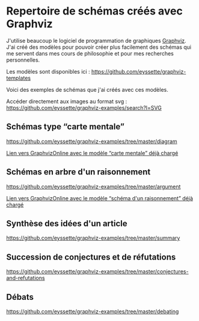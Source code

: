 # Repertoire de schémas créés avec Graphviz

J'utilise beaucoup le logiciel de programmation de graphiques [Graphviz](https://graphviz.org/).
J'ai créé des modèles pour pouvoir créer plus facilement des schémas qui me servent dans mes cours de philosophie et pour mes recherches personnelles.

Les modèles sont disponibles ici : https://github.com/eyssette/graphviz-templates

Voici des exemples de schémas que j'ai créés avec ces modèles.

Accéder directement aux images au format svg : https://github.com/eyssette/graphviz-examples/search?l=SVG

## Schémas type “carte mentale”

https://github.com/eyssette/graphviz-examples/tree/master/diagram

[Lien vers GraphvizOnline avec le modèle “carte mentale” déjà chargé](https://dreampuf.github.io/GraphvizOnline/#digraph%20G%20%7B%0A%2F%2F%20Template%20%3A%20diagram%0A%2F%2F%20Usage%20%3A%20%0A%2F%2Frankdir%3DLR%0Asplines%3Dtrue%0A%2F%2Fsplines%3Dcurved%0Abgcolor%3Dgrey98%0Apad%3D0.3%0Astyle%3Dfilled%0Aedge%5Bminlen%3D4%5D%0Anode%5Bstyle%3Dfilled%2C%20fontcolor%3Dwhite%5D%0Aranksep%3D0.1%0Anodesep%3D0.2%0A%0A%2F%2F%20NIVEAU%201%0Anode%5Bfillcolor%3D12%2C%20fontsize%3D18%5D%0Aa1%5Blabel%3D%22%22%5D%0A%0A%2F%2F%20NIVEAU%202%0Anode%5Bfillcolor%3Dred4%2C%20fontsize%3D16%5D%0Aa1-%3E%7B%0Ab1%5Blabel%3D%22%22%5D%20%20%20%20%0Ab2%5Blabel%3D%22%22%5D%0A%7D%5Bheadport%3Dn%5D%0A%0Anode%5Bfontcolor%3Dblack%5D%0A%2F%2F%20NIVEAU%203%20(sans%20interm%C3%A9diaire)%0Anode%20%5Bshape%3Dbox%2C%20fillcolor%3Dwhite%2C%20color%3Dgrey50%5D%0A%2F%2F%20c1%5Blabel%3D%22%22%5D%0Ab1-%3Ec1%0Ac1%5Blabel%3D%22%22%5D%0Ab2-%3Ec2%0Ac2%5Blabel%3D%22%22%5D%0A%0A%2F%2F%20INTERM%C3%89DIAIRE%20AVANT%20NIVEAU%203%0Anode%5Bfillcolor%3Dgrey78%2C%20shape%3Doval%5D%0A%2F%2F%20%5Barrowhead%3Dnone%5D%0A%2F%2F%20bc1%5Blabel%3D%22%22%5D%0A%0A%2F%2F%20NIVEAU%203%20(avec%20interm%C3%A9diaire)%0Anode%5Bfillcolor%3Dwhite%2C%20shape%3Dbox%2C%20color%3Dgrey50%5D%0A%2F%2F%20c1%5Blabel%3D%22%22%5D%0A%0A%2F%2F%20NIVEAU%204%0Anode%5Bstyle%3D%22filled%2Crounded%22%2C%20fillcolor%3Dwhite%2C%20shape%3Dbox%2C%20color%3Dgrey50%5D%0A%2F%2F%20d1%5Blabel%3D%22%22%5D%0A%0A%2F%2F%20%C3%89TIQUETTES%20EN%20ROUGE%0Anode%5Bshape%3Dplaintext%2C%20fontcolor%3Dfirebrick3%2C%20fillcolor%3Dgrey98%5D%0A%2F%2F%20e1%5Blabel%3D%3C%20%3CB%3E%3D%20Titre%3C%2FB%3E%3CBR%20%2F%3E%3CBR%20%2F%3EContenu%3CBR%20%2F%3E%20%3E%5D%0A%2F%2F%20e1%5Blabel%3D%22%22%5D%0A%2F%2F%20-%3Ee1%5Bminlen%3D1%2C%20style%3Dinvis%5D%0A%0A%2F%2F%20REMARQUES%20EN%20BLEU%0Anode%5Bcolor%3Dblue%2C%20shape%3Dbox%2C%20margin%3D0.07%2C%20fontcolor%3Dblack%2C%20fontsize%3D12%2C%20style%3D%22dashed%22%2C%20penwidth%3D0.6%5D%0Aedge%5Bcolor%3Dblue%2C%20arrowhead%3D%22none%22%2C%20xlabel%3D%22%22%2C%20style%3D%22dashed%22%2C%20penwidth%3D0.6%5D%0A%2F%2F%20r1%5Blabel%3D%22%22%5D%0A%2F%2F%20%7Brank%3Dsame%3B-%3Er1%7D%0A%2F%2F%20%7Brank%3Dsame%3Br1-%3E%5Bdir%3Dback%5D%7D%0A%0A%7D)


## Schémas en arbre d'un raisonnement

https://github.com/eyssette/graphviz-examples/tree/master/argument

[Lien vers GraphvizOnline avec le modèle “schéma d'un raisonnement” déjà chargé](https://dreampuf.github.io/GraphvizOnline/#digraph%20G%20%7B%0A%2F%2F%20Template%20%3A%20argument%0A%2F%2F%20Usage%20%3A%20%0Aforcelabels%3Dtrue%0Abgcolor%3Dwhite%0Apad%3D0.3%0A%2F%2Fratio%3D0.75%0Alayers%3D%22argument%3Aobjections%3Aremarques%3Aremarques%2Bobjections%3Aall%22%0A%2F%2Flayerselect%3D%22argument%22%0A%2F%2Flayerselect%3D%22remarques%22%0A%2F%2Flayerselect%3D%22objections%22%0Alayerselect%3D%22remarques%2Bobjections%22%0A%2F%2Fbgcolor%3Dgrey90%0A%2F%2Fpad%3D0.3%0Astyle%3Dfilled%0Aedge%5Bminlen%3D6%3Bxlabel%3D%22par%0Acons%C3%A9quent%20%E2%80%A6%20%22%3Bfontcolor%3Dgrey40%3Bfontsize%3D10%5D%0Asplines%3Dcurved%0A%2F%2Fsplines%3Dspline%20%2F%2F%20(si%20les%20fl%C3%A8ches%20passent%20sous%20une%20bulle)%0Aranksep%3D0.1%0A%0A%0A%2F%2F%20Objections%20et%20lien%20objection-%3Epr%C3%A9misse%0A%0A%2F%2F%20Si%20on%20veut%20mettre%20%22objection%22%20sur%20les%20fl%C3%A8ches%20%3A%0A%2F%2F%20edge%5Blabelfontcolor%3Dred%3Blabelfontsize%3D10%3Bheadlabel%3D%22objection%20%20%20%20%5Cn%20%22%5D%20%0Anode%5Bshape%3Drect%3Bstyle%3D%22rounded%22%3Blayer%3D%22objections%2Cremarques%2Bobjections%22%3Bcolor%3Dred2%3Bfillcolor%3Dwhite%3Bfontcolor%3Dblack%3Bpenwidth%3D1%3Bmargin%3D0.15%5D%0Aedge%5Blayer%3D%22objections%2Cremarques%2Bobjections%22%3Bxlabel%3D%22%0Aobjection%20!%20%22%3Bminlen%3D5%5D%0A%2F%2F%20Si%20on%20veut%20faire%20une%20objection%20%C3%A0%20un%20lien%20entre%20pr%C3%A9misses%2C%20il%20faut%20utiliser%20un%20%22point%22%20interm%C3%A9diaire%0A%2F%2F%20point%5Bshape%3Dpoint%3Bwidth%3D0%5D%0A%2F%2F%20-%3Epoint%5Barrowhead%3Dnone%5D%0A%2F%2F%20%7Brank%3Dsame%3Bo1-%3E%7D%0A%2F%2F%20%7Brank%3Dsame%3B-%3Eo1%5Bdir%3Dback%5D%7D%0A%2F%2F%20o1%5Blabel%3D%22%22%5D%0Anode%5Bshape%3Drect%3Bstyle%3D%22rounded%2Cfilled%22%3Bfillcolor%3Dwhite%3Blayer%3D%22argument%2Cremarques%2Cobjections%2Cremarques%2Bobjections%22%3Bmargin%3D0.15%3Bcolor%3Dblack%3Bfontcolor%3Dblack%3Bpenwidth%3D1%2Cfontsize%3D12%2C%20color%3Dred2%5D%0Aedge%5Bcolor%3Dred3%3Bminlen%3D6%3Bxlabel%3D%22%0Aobjection%20!%22%3Bpenwidth%3D0.8%5D%0A%2F%2F%20ATTENTION%20%3A%20PRECISER%20COULEUR%20red2%20POUR%20CHAQUE%20OBJECTION%0A%2F%2F%20o1%5Blabel%3D%22%22%3Bcolor%3Dred2%5D%0A%0A0%5Bstyle%3Dinvis%3Bshape%3Dplaintext%3Blabel%3D%22%22%5D%0A%0Ao1%5Blabel%3D%22Objection%0Acontre%0Al'id%C3%A9e%201%22%5D%0A%0Ao3%5Blabel%3D%22Objection%0Acontre%0Al'id%C3%A9e%203%22%5D%0A%0A%2F%2F%20Lien%20objection-%3Epr%C3%A9misse%0Anode%5Bcolor%3Dblack%2Cfontsize%3D14%5D%0A%0A%7Brank%3Dsame%3B%20o1-%3Ep1%5Bdir%3Dback%5D%7D%0Ap1-%3Eo3%5Bstyle%3Dinvis%5D%20%2F%2F%20Pour%20forcer%20l'affichage%20de%20o3%20%C3%A0%20droite%0Ap3-%3Eo3%5Bconstraint%3Dfalse%5D%0A%0A%0A%2F%2F%20Justification%20des%20objections%0Anode%5Bstyle%3D%22rounded%2Cfilled%22%3Bfillcolor%3Dwhite%3Blayer%3D%22objections%2Cremarques%2Bobjections%22%3Bfontcolor%3Dblack%3Bcolor%3Dgreen4%3Bpenwidth%3D1%3Bmargin%3D0.1%5D%0Aedge%5Bcolor%3Dgreen4%3Bxlabel%3D%22par%0Acons%C3%A9quent%20%E2%80%A6%22%3Bpenwidth%3D0.8%5D%0A%2F%2F%20j1%5Blabel%3D%22%22%5D%0A%0A%0A%0A%0A%0A%2F%2F%20Remarques%0Anode%5Blayer%3D%22remarques%2Cremarques%2Bobjections%22%3Bcolor%3Dblue4%3Bshape%3Dbox%3Bstyle%3Dfilled%3Bmargin%3D0.1%3Bfontcolor%3Dblack%3Bpenwidth%3D0.8%3Bfontsize%3D11%5D%0Aedge%5Blayer%3D%22remarques%2Cremarques%2Bobjections%22%3Bcolor%3Dblue4%3Barrowhead%3D%22none%22%3Bxlabel%3D%22%22%3Bstyle%3Ddashed%5D%0A%2F%2F%20r1%5Blabel%3D%22%22%5D%0A%0A%0A%2F%2F%20Lien%20remarque-%3Epr%C3%A9misse%0Anode%5Bshape%3Drect%3Bstyle%3D%22rounded%2Cfilled%22%3Bfillcolor%3Dwhite%3Blayer%3D%22argument%2Cremarques%2Cobjections%2Cremarques%2Bobjections%22%3Bmargin%3D0.15%3Bcolor%3Dblack%3Bfontcolor%3Dblack%3Bpenwidth%3D1%5D%0A%0A%0A%0Asubgraph%20cluster_0%20%7B%0Aforcelabels%3Dtrue%0Anewrank%3Dtrue%0Amargin%3D25%0Abgcolor%3Dgrey90%0Astyle%3Drounded%0Acolor%3Dgrey50%0Anode%5Bfontcolor%3Dblack%2C%20color%3Dblack%2C%20penwidth%3D1%2C%20layer%3D%22argument%2Cremarques%2Cobjections%2Cremarques%2Bobjections%22%5D%3B%0Aedge%5Bcolor%3Dblack%2C%20xlabel%3D%22par%0Acons%C3%A9quent%20%E2%80%A6%22%2C%20fontcolor%3Dgrey40%2C%20minlen%3D6%2C%20style%3D%22%22%2C%20arrowhead%3D%22%22%2C%20penwidth%3D1%2C%20layer%3D%22argument%2Cremarques%2Cobjections%2Cremarques%2Bobjections%22%5D%0A%0A%2F%2F%20%3D%3D%3D%3D%3D%3D%3D%3D%3D%3D%3D%3D%3D%3D%3D%3D%3D%3D%3D%3D%3D%3D%3D%3D%3D%3D%3D%3D%3D%3D%3D%3D%3D%3D%3D%3D%3D%3D%3D%3D%3D%3D%3D%3D%3D%3D%3D%3D%3D%3D%3D%3D%3D%3D%3D%3D%3D%3D%3D%3D%3D%3D%3D%3D%3D%3D%3D%3D%3D%3D%3D%3D%3D%3D%3D%3D%3D%3D%3D%0A%2F%2F%20CODES%20POUR%20LES%20PREMISSES%20LI%C3%89ES%20(il%20suffit%20de%20supprimer%20un%20%2F%2F%20ci-dessous%20et%20de%20copier%20le%20code%20correspondant%20pour%20lier%202%20pr%C3%A9misses%20regroup%C3%A9es%20sous%20un%20%22%7B%7D%22)%0APL1%5Bwidth%3D2.5%2C%20label%3D%22%22%2C%20shape%3Dunderline%2C%20fillcolor%3Dgrey88%2C%20height%3D0%2C%20margin%3D0%2C%20color%3Dblack%5D%0A%2F%2F%20-%3EPL1%5Bstyle%3D%22invis%22%3Bminlen%3D1%5D%0A%2F%2FPL2%5Bwidth%3D4%3Blabel%3D%22%22%3Bshape%3D%22underline%22%20%3B%20fillcolor%3Dgrey88%20%3B%20height%3D0%20%3B%20margin%3D0%3Bcolor%3Dblack%5D%0A%2F%2F%20-%3EPL2%5Bstyle%3D%22invis%22%3Bminlen%3D1%5D%0A%2F%2F%20PL3%5Bwidth%3D5%3Blabel%3D%22%22%3Bshape%3D%22underline%22%20%3B%20fillcolor%3Dgrey88%20%3B%20height%3D0%20%3B%20margin%3D0%5D%0A%2F%2F%20-%3EPL3%5Bstyle%3D%22invis%22%3Bminlen%3D1%5D%0A%2F%2F%20PL4%5Bwidth%3D5%3Blabel%3D%22%22%3Bshape%3Dunderline%3Bfillcolor%3Dgrey88%3Bheight%3D0%3Bmargin%3D0%5D%0A%2F%2F%20-%3EPL4%5Bstyle%3D%22invis%22%3Bminlen%3D1%5D%0A%0A%0A%2F%2F%20MISE%20EN%20PAGE%20%0A%2F%2F%20Aller%20%C3%A0%20la%20ligne%20tous%20les%203-4-5%20mots%20dans%20les%20bulles%2C%20ou%20bien%20mettre%20%22%5Cn%22%0A%2F%2F%20%5B%22constraint%3Dfalse%22%5D%20%20%3A%20%C3%A0%20tester%20%C3%A0%20c%C3%B4t%C3%A9%20d'une%20fl%C3%A8che%20si%20probl%C3%A8me%20avec%20le%20rendu%0A%2F%2F%20%7Brank%3Dsame%3B%7D%20%20%20%3A%20pour%20forcer%20l'affichage%20sur%20une%20m%C3%AAme%20ligne%20de%20deux%20bulles%0A%2F%2F%20dir%3Dback%20%20%3A%20pour%20placer%20une%20fl%C3%A8che%20dans%20l'autre%20sens%20(et%20forcer%20l'affichage%20des%20bulles%20dans%20un%20ordre%20particulier)%0A%2F%2F%20On%20peut%20utiliser%20des%20bulles%20invisibles%20pour%20forcer%20les%20bulles%20%C3%A0%20se%20placer%20comme%20on%20le%20souhaite%20%3A%0A%2F%2F%20VIDE1%5Bstyle%3Dinvis%5D%0A%2F%2Fvide1%5Bstyle%3Dinvis%3Bwidth%3D0%3Bshape%3Dplaintext%3Blabel%3D%22%20%22%5D%0A%2F%2FVIDE2%5Bstyle%3Dinvis%5D%0A%2F%2FVIDE3%5Bstyle%3Dinvis%5D%0A%2F%2F%20penser%20%C3%A9galement%20%C3%A0%20%22headport%3Dn%22%20pour%20une%20fl%C3%A8che%20mal%20positionn%C3%A9e%0A%2F%2F%20num%C3%A9roter%20les%20pr%C3%A9misses%3A%20%3Bxlabel%3D%3C%3CFONT%20POINT-SIZE%3D%229%22%3E1%3C%2FFONT%3E%3E%0A%2F%2F%20Cons%C3%A9quences%20de%20la%20conclusion%20%3A%20c1%5Blabel%3D%22Cons%C3%A9quence%22style%3D%22filled%22%3Bfillcolor%3Dgrey28%3Bfontcolor%3Dwhite%3Bshape%3Dellipse%3Bmargin%3D0.05%3Bfontsize%3D14%5D%0A%2F%2F%20%3D%3D%3D%3D%3D%3D%3D%3D%3D%3D%3D%3D%3D%3D%3D%3D%3D%3D%3D%3D%3D%3D%3D%3D%3D%3D%3D%3D%3D%3D%3D%3D%3D%3D%3D%3D%3D%3D%3D%3D%3D%3D%3D%3D%3D%3D%3D%3D%3D%3D%3D%3D%3D%3D%3D%3D%3D%3D%3D%3D%3D%3D%3D%3D%3D%3D%3D%3D%3D%3D%3D%3D%3D%3D%3D%3D%3D%3D%3D%0A%0A%2F%2F%20Argument%0Anode%5Bshape%3Drect%2C%20style%3D%22rounded%2Cfilled%22%2C%20fillcolor%3Dwhite%2C%20layer%3D%22argument%2Cremarques%2Cobjections%2Cremarques%2Bobjections%22%2C%20margin%3D0.15%2C%20fontsize%3D14%5D%0A%2F%2F%20p1%5Blabel%3D%22%22%5D%0A%2F%2F%20Cons%C3%A9quences%20de%20la%20conclusion%20%3A%0A%2F%2F%20p1%5Blabel%3D%22%22%3Bstyle%3D%22filled%22%3Bfillcolor%3Dgrey28%3Bfontcolor%3Dwhite%3Bshape%3Dellipse%3Bmargin%3D0.05%5D%0A%0A%0Ap1%5Blabel%3D%22Id%C3%A9e%201%22%5D%0Ap2%5Blabel%3D%22Id%C3%A9e%202%22%5D%0Ap1-%3Ep2%0A%0Ap3%5Blabel%3D%22Id%C3%A9e%203%22%5D%0A%7Bp2%0Ap3%7D-%3EPL1%5Bstyle%3D%22invis%22%2C%20minlen%3D1%5D%0APL1-%3EC%0A%0A%2F%2F%20Pour%20forcer%20l'affichage%20de%20p2%20%C3%A0%20gauche%20de%20p3%0A%7Brank%3Dsame%3B%20p2-%3Ep3%5Bminlen%3D0%2C%20style%3D%22invis%22%5D%7D%0A%0A%2F%2F%20Remarques%0Anode%5Blayer%3D%22remarques%2Cremarques%2Bobjections%22%2C%20color%3Dblue%2C%20shape%3Dbox%2C%20style%3Dfilled%2C%20margin%3D0.05%5D%0Aedge%5Blayer%3D%22remarques%2Cremarques%2Bobjections%22%2C%20color%3Dblue%2C%20arrowhead%3D%22none%22%2C%20xlabel%3D%22%22%2C%20style%3Ddashed%5D%0A%2F%2F%20r1%5Blabel%3D%22%22%5D%0A%0A%0A%2F%2F%20Conclusion%0AC%5Blabel%3D%22Conclusion%22%2C%20fillcolor%3Dblack%2C%20fontcolor%3Dwhite%2C%20color%3Dblack%2C%20shape%3Dellipse%2C%20fontsize%3D18%5D%0A%7D%0A%0A%0A%7D%0A%7D%0A%0A)

## Synthèse des idées d'un article

https://github.com/eyssette/graphviz-examples/tree/master/summary

## Succession de conjectures et de réfutations

https://github.com/eyssette/graphviz-examples/tree/master/conjectures-and-refutations

## Débats

https://github.com/eyssette/graphviz-examples/tree/master/debating
